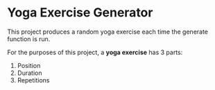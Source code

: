 # Yoga Exercise Generator

This project produces a random yoga exercise each time the generate function is run.

For the purposes of this project, a **yoga exercise** has 3 parts:
1. Position
2. Duration
3. Repetitions

